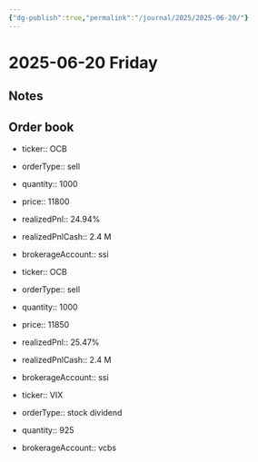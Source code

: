 ```yaml
---
{"dg-publish":true,"permalink":"/journal/2025/2025-06-20/"}
---
```


# 2025-06-20 Friday

## Notes

## Order book

- ticker:: OCB
- orderType:: sell
- quantity:: 1000
- price:: 11800
- realizedPnl:: 24.94%
- realizedPnlCash:: 2.4 M
- brokerageAccount:: ssi

- ticker:: OCB
- orderType:: sell
- quantity:: 1000
- price:: 11850
- realizedPnl:: 25.47%
- realizedPnlCash:: 2.4 M
- brokerageAccount:: ssi

- ticker:: VIX
- orderType:: stock dividend
- quantity:: 925
- brokerageAccount:: vcbs
